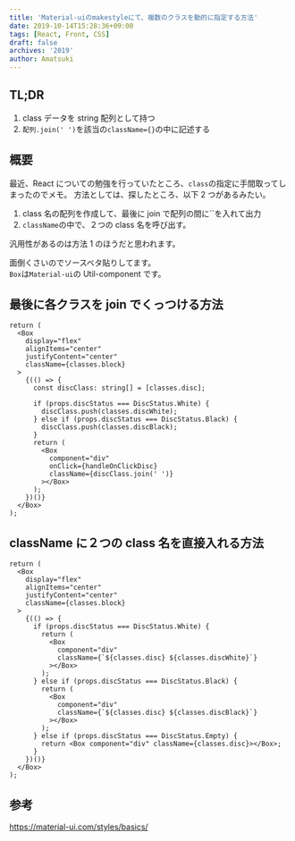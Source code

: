 ```yaml
---
title: 'Material-uiのmakestyleにて、複数のクラスを動的に指定する方法'
date: 2019-10-14T15:28:36+09:00
tags: [React, Front, CSS]
draft: false
archives: '2019'
author: Amatsuki
---
```


## TL;DR

1. class データを string 配列として持つ
2. `配列.join(' ')`を該当の`className={}`の中に記述する

## 概要

最近、React についての勉強を行っていたところ、`class`の指定に手間取ってしまったのでメモ。
方法としては、探したところ、以下 2 つがあるみたい。

1. class 名の配列を作成して、最後に join で配列の間に``を入れて出力
2. `className`の中で、２つの class 名を呼び出す。

汎用性があるのは方法 1 のほうだと思われます。

面倒くさいのでソースベタ貼りしてます。  
`Box`は`Material-ui`の Util-component です。

## 最後に各クラスを join でくっつける方法

```tsx
return (
  <Box
    display="flex"
    alignItems="center"
    justifyContent="center"
    className={classes.block}
  >
    {(() => {
      const discClass: string[] = [classes.disc];

      if (props.discStatus === DiscStatus.White) {
        discClass.push(classes.discWhite);
      } else if (props.discStatus === DiscStatus.Black) {
        discClass.push(classes.discBlack);
      }
      return (
        <Box
          component="div"
          onClick={handleOnClickDisc}
          className={discClass.join(' ')}
        ></Box>
      );
    })()}
  </Box>
);
```

## className に２つの class 名を直接入れる方法

```tsx
return (
  <Box
    display="flex"
    alignItems="center"
    justifyContent="center"
    className={classes.block}
  >
    {(() => {
      if (props.discStatus === DiscStatus.White) {
        return (
          <Box
            component="div"
            className={`${classes.disc} ${classes.discWhite}`}
          ></Box>
        );
      } else if (props.discStatus === DiscStatus.Black) {
        return (
          <Box
            component="div"
            className={`${classes.disc} ${classes.discBlack}`}
          ></Box>
        );
      } else if (props.discStatus === DiscStatus.Empty) {
        return <Box component="div" className={classes.disc}></Box>;
      }
    })()}
  </Box>
);
```

## 参考

https://material-ui.com/styles/basics/
